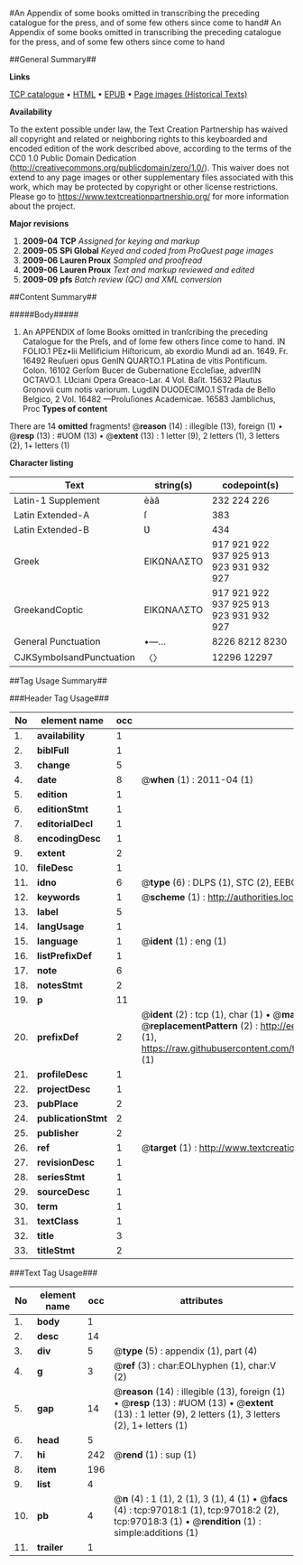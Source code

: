 #An Appendix of some books omitted in transcribing the preceding catalogue for the press, and of some few others since come to hand#
An Appendix of some books omitted in transcribing the preceding catalogue for the press, and of some few others since come to hand

##General Summary##

**Links**

[TCP catalogue](http://www.ota.ox.ac.uk/tcp/)  • 
[HTML](http://tei.it.ox.ac.uk/tcp/Texts-HTML/free/A25/A25718.html)  • 
[EPUB](http://tei.it.ox.ac.uk/tcp/Texts-EPUB/free/A25/A25718.epub) • 
[Page images (Historical Texts)](https://historicaltexts.jisc.ac.uk/eebo-13060251e)

**Availability**

To the extent possible under law, the Text Creation Partnership has waived all copyright and related or neighboring rights to this keyboarded and encoded edition of the work described above, according to the terms of the CC0 1.0 Public Domain Dedication (http://creativecommons.org/publicdomain/zero/1.0/). This waiver does not extend to any page images or other supplementary files associated with this work, which may be protected by copyright or other license restrictions. Please go to https://www.textcreationpartnership.org/ for more information about the project.

**Major revisions**

1. __2009-04__ __TCP__ *Assigned for keying and markup*
1. __2009-05__ __SPi Global__ *Keyed and coded from ProQuest page images*
1. __2009-06__ __Lauren Proux__ *Sampled and proofread*
1. __2009-06__ __Lauren Proux__ *Text and markup reviewed and edited*
1. __2009-09__ __pfs__ *Batch review (QC) and XML conversion*

##Content Summary##

#####Body#####

1. An APPENDIX of ſome Books omitted in tranſcribing the preceding Catalogue for the Preſs, and of ſome few others ſince come to hand.
IN FOLIO.1 PEz•lii Mellificium Hiſtoricum, ab exordio Mundi ad an. 1649. Fr. 16492 Reuſueri opus GenIN QUARTO.1 PLatina de vitis Pontificum. Colon. 16102 Gerſom Bucer de Gubernatione Eccleſiae, adverſIN OCTAVO.1. LƲciani Opera Greaco-Lar. 4 Vol. Baſit. 15632 Plautus Gronovii cum notis variorum. LugdIN DUODECIMO.1 STrada de Bello Belgico, 2 Vol. 16482 —Proluſiones Academicae. 16583 Jamblichus, Proc
**Types of content**


There are 14 **omitted** fragments! 
 @__reason__ (14) : illegible (13), foreign (1)  •  @__resp__ (13) : #UOM (13)  •  @__extent__ (13) : 1 letter (9), 2 letters (1), 3 letters (2), 1+ letters (1)

**Character listing**


|Text|string(s)|codepoint(s)|
|---|---|---|
|Latin-1 Supplement|èàâ|232 224 226|
|Latin Extended-A|ſ|383|
|Latin Extended-B|Ʋ|434|
|Greek|ΕΙΚΩΝΑΛΣΤΟ|917 921 922 937 925 913 923 931 932 927|
|GreekandCoptic|ΕΙΚΩΝΑΛΣΤΟ|917 921 922 937 925 913 923 931 932 927|
|General Punctuation|•—…|8226 8212 8230|
|CJKSymbolsandPunctuation|〈〉|12296 12297|

##Tag Usage Summary##

###Header Tag Usage###

|No|element name|occ|attributes|
|---|---|---|---|
|1.|__availability__|1||
|2.|__biblFull__|1||
|3.|__change__|5||
|4.|__date__|8| @__when__ (1) : 2011-04 (1)|
|5.|__edition__|1||
|6.|__editionStmt__|1||
|7.|__editorialDecl__|1||
|8.|__encodingDesc__|1||
|9.|__extent__|2||
|10.|__fileDesc__|1||
|11.|__idno__|6| @__type__ (6) : DLPS (1), STC (2), EEBO-CITATION (1), OCLC (1), VID (1)|
|12.|__keywords__|1| @__scheme__ (1) : http://authorities.loc.gov/ (1)|
|13.|__label__|5||
|14.|__langUsage__|1||
|15.|__language__|1| @__ident__ (1) : eng (1)|
|16.|__listPrefixDef__|1||
|17.|__note__|6||
|18.|__notesStmt__|2||
|19.|__p__|11||
|20.|__prefixDef__|2| @__ident__ (2) : tcp (1), char (1)  •  @__matchPattern__ (2) : ([0-9\-]+):([0-9IVX]+) (1), (.+) (1)  •  @__replacementPattern__ (2) : http://eebo.chadwyck.com/downloadtiff?vid=$1&page=$2 (1), https://raw.githubusercontent.com/textcreationpartnership/Texts/master/tcpchars.xml#$1 (1)|
|21.|__profileDesc__|1||
|22.|__projectDesc__|1||
|23.|__pubPlace__|2||
|24.|__publicationStmt__|2||
|25.|__publisher__|2||
|26.|__ref__|1| @__target__ (1) : http://www.textcreationpartnership.org/docs/. (1)|
|27.|__revisionDesc__|1||
|28.|__seriesStmt__|1||
|29.|__sourceDesc__|1||
|30.|__term__|1||
|31.|__textClass__|1||
|32.|__title__|3||
|33.|__titleStmt__|2||


###Text Tag Usage###

|No|element name|occ|attributes|
|---|---|---|---|
|1.|__body__|1||
|2.|__desc__|14||
|3.|__div__|5| @__type__ (5) : appendix (1), part (4)|
|4.|__g__|3| @__ref__ (3) : char:EOLhyphen (1), char:V (2)|
|5.|__gap__|14| @__reason__ (14) : illegible (13), foreign (1)  •  @__resp__ (13) : #UOM (13)  •  @__extent__ (13) : 1 letter (9), 2 letters (1), 3 letters (2), 1+ letters (1)|
|6.|__head__|5||
|7.|__hi__|242| @__rend__ (1) : sup (1)|
|8.|__item__|196||
|9.|__list__|4||
|10.|__pb__|4| @__n__ (4) : 1 (1), 2 (1), 3 (1), 4 (1)  •  @__facs__ (4) : tcp:97018:1 (1), tcp:97018:2 (2), tcp:97018:3 (1)  •  @__rendition__ (1) : simple:additions (1)|
|11.|__trailer__|1||
